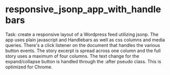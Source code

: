 # responsive_jsonp_app_with_handlebars

Task: create a responsive layout of a Wordpress feed utilizing jsonp. The app uses plain javascript and Handlebars as well as css columns and media queries. There's a click listener on the document that handles the various button events. The story excerpt is spread across one column and the full story uses a maximum of four columns. The text change for the expand/collapse button is handled through the :after pseudo class. This is optimized for Chrome.
